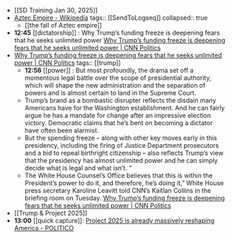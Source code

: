 - [[SD Training Jan 30, 2025]]
- [Aztec Empire - Wikipedia](https://en.wikipedia.org/wiki/Aztec_Empire)
  tags:: [[SendToLogseq]]
  collapsed:: true
	- [[the fall of Aztec empire]]
- **12:45** [[dictatorship]] : Why Trump’s funding freeze is deepening fears that he seeks unlimited power [Why Trump’s funding freeze is deepening fears that he seeks unlimited power | CNN Politics](https://www.cnn.com/2025/01/29/politics/donald-trump-funding-freeze-analysis/index.html)
- [Why Trump’s funding freeze is deepening fears that he seeks unlimited power | CNN Politics](https://www.cnn.com/2025/01/29/politics/donald-trump-funding-freeze-analysis/index.html)
  tags:: [[trump]]
	- **12:56** [[power]] : But most profoundly, the drama set off a momentous legal battle over the scope of presidential authority, which will shape the new administration and the separation of powers and is almost certain to land in the Supreme Court.
	- Trump’s brand as a bombastic disrupter reflects the disdain many Americans have for the Washington establishment. And he can fairly argue he has a mandate for change after an impressive election victory. Democratic claims that he’s bent on becoming a dictator have often been alarmist.
	- But the spending freeze – along with other key moves early in this presidency, including the firing of Justice Department prosecutors and a bid to repeal birthright citizenship – also reflects Trump’s view that the presidency has almost unlimited power and he can simply decide what is legal and what isn’t.  “
	- The White House Counsel’s Office believes that this is within the President’s power to do it, and therefore, he’s doing it,” White House press secretary Karoline Leavitt told CNN’s Kaitlan Collins in the briefing room on Tuesday. [Why Trump’s funding freeze is deepening fears that he seeks unlimited power | CNN Politics](https://www.cnn.com/2025/01/29/politics/donald-trump-funding-freeze-analysis/index.html)
- [[Trump & Project 2025]]
- **13:00** [[quick capture]]:  [Project 2025 is already massively reshaping America - POLITICO](https://www.politico.com/news/2025/01/29/trump-federal-spending-freeze-project-2025-007378)